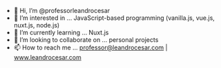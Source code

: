- 👋 Hi, I’m @professorleandrocesar
- 👀 I’m interested in ... JavaScript-based programming (vanilla.js, vue.js, nuxt.js, node.js)
- 🌱 I’m currently learning ... Nuxt.js
- 💞️ I’m looking to collaborate on ... personal projects
- 📫 How to reach me ... professor@leandrocesar.com | www.leandrocesar.com

<!---
professorleandrocesar/professorleandrocesar is a ✨ special ✨ repository because its `README.md` (this file) appears on your GitHub profile.
You can click the Preview link to take a look at your changes.
--->
